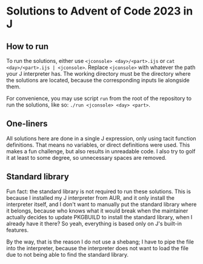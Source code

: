 # Solutions to Advent of Code 2023 in J

## How to run

To run the solutions, either use `<jconsole> <day>/<part>.ijs` or
`cat <day>/<part>.ijs | <jconsole>`. Replace `<jconsole>` with whatever the path
your J interpreter has. The working directory must be the directory where the
solutions are located, because the corresponding inputs lie alongside them.

For convenience, you may use script `run` from the root of the repository to run
the solutions, like so: `./run <jconsole> <day> <part>`.

## One-liners

All solutions here are done in a single J expression, only using tacit function
definitions. That means no variables, or direct definitions were used. This
makes a fun challenge, but also results in unreadable code. I also try to golf
it at least to some degree, so unnecessary spaces are removed.

## Standard library

Fun fact: the standard library is not required to run these solutions. This is
because I installed my J interpreter from AUR, and it only install the
interpreter itself, and I don't want to manually put the standard library where
it belongs, because who knows what it would break when the maintainer actually
decides to update PKGBUILD to install the standard library, when I already have
it there? So yeah, everything is based only on J's built-in features.

By the way, that is the reason I do not use a shebang; I have to pipe the file
into the interpreter, because the interpreter does not want to load the file due
to not being able to find the standard library.
